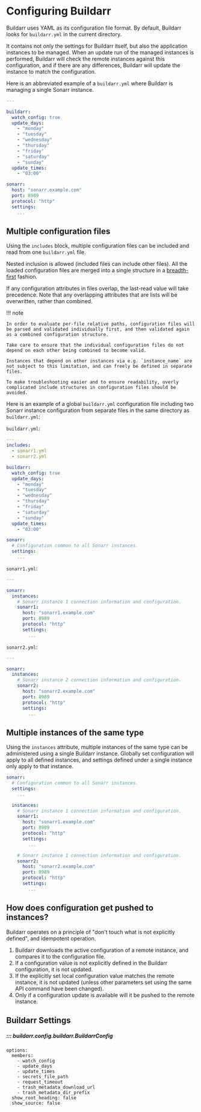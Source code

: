# Configuring Buildarr

Buildarr uses YAML as its configuration file format. By default, Buildarr looks for `buildarr.yml` in the current directory.

It contains not only the settings for Buildarr itself, but also the application instances to be managed. When an update run of the managed instances is performed, Buildarr will check the remote instances against this configuration, and if there are any differences, Buildarr will update the instance to match the configuration.

Here is an abbreviated example of a `buildarr.yml` where Buildarr is managing a single Sonarr instance.

```yaml
---

buildarr:
  watch_config: true
  update_days:
    - "monday"
    - "tuesday"
    - "wednesday"
    - "thursday"
    - "friday"
    - "saturday"
    - "sunday"
  update_times:
    - "03:00"

sonarr:
  host: "sonarr.example.com"
  port: 8989
  protocol: "http"
  settings:
    ...
```

## Multiple configuration files

Using the `includes` block, multiple configuration files can be included and read from one `buildarr.yml` file.

Nested inclusion is allowed (included files can include other files). All the loaded configuration files are merged into a single structure in a [breadth-first](https://en.wikipedia.org/wiki/Breadth-first_search) fashion.

If any configuration attributes in files overlap, the last-read value will take precedence. Note that any overlapping attributes that are lists will be overwritten, rather than combined.

!!! note

    In order to evaluate per-file relative paths, configuration files will be parsed and validated individually first, and then validated again as a combined configuration structure.

    Take care to ensure that the individual configuration files do not depend on each other being combined to become valid.

    Instances that depend on other instances via e.g. `instance_name` are not subject to this limitation, and can freely be defined in separate files.

    To make troubleshooting easier and to ensure readability, overly complicated include structures in configuration files should be avoided.

Here is an example of a global `buildarr.yml` configuration file including two Sonarr instance configuration from separate files in the same directory as `buildarr.yml`:

`buildarr.yml`:
```yaml
---
includes:
  - sonarr1.yml
  - sonarr2.yml

buildarr:
  watch_config: true
  update_days:
    - "monday"
    - "tuesday"
    - "wednesday"
    - "thursday"
    - "friday"
    - "saturday"
    - "sunday"
  update_times:
    - "03:00"

sonarr:
  # Configuration common to all Sonarr instances.
  settings:
    ...
```

`sonarr1.yml`:
```yaml
---

sonarr:
  instances:
    # Sonarr instance 1 connection information and configuration.
    sonarr1:
      host: "sonarr1.example.com"
      port: 8989
      protocol: "http"
      settings:
        ...
```

`sonarr2.yml`:
```yaml
---

sonarr:
  instances:
    # Sonarr instance 2 connection information and configuration.
    sonarr2:
      host: "sonarr2.example.com"
      port: 8989
      protocol: "http"
      settings:
        ...
```

## Multiple instances of the same type

Using the `instances` attribute, multiple instances of the same type can be administered using a single Buildarr instance. Globally set configuration will apply to all defined instances, and settings defined under a single instance only apply to that instance.

```yaml
sonarr:
  # Configuration common to all Sonarr instances.
  settings:
    ...

  instances:
    # Sonarr instance 1 connection information and configuration.
    sonarr1:
      host: "sonarr1.example.com"
      port: 8989
      protocol: "http"
      settings:
        ...

    # Sonarr instance 1 connection information and configuration.
    sonarr2:
      host: "sonarr2.example.com"
      port: 8989
      protocol: "http"
      settings:
        ...
```

## How does configuration get pushed to instances?

Buildarr operates on a principle of "don't touch what is not explicitly defined", and idempotent operation.

1. Buildarr downloads the active configuration of a remote instance, and compares it to the configuration file.
2. If a configuration value is not explicitly defined in the Buildarr configuration, it is not updated.
3. If the explicitly set local configuration value matches the remote instance, it is not updated (unless other parameters set using the same API command have been changed).
4. Only if a configuration update is available will it be pushed to the remote instance.

## Buildarr Settings

##### ::: buildarr.config.buildarr.BuildarrConfig
    options:
      members:
        - watch_config
        - update_days
        - update_times
        - secrets_file_path
        - request_timeout
        - trash_metadata_download_url
        - trash_metadata_dir_prefix
      show_root_heading: false
      show_source: false

